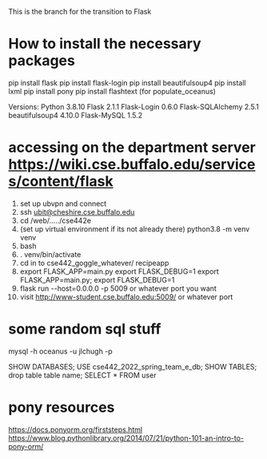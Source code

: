 This is the branch for the transition to Flask

# How to install the necessary packages
pip install flask
pip install flask-login
pip install beautifulsoup4
pip install lxml
pip install pony
pip install flashtext (for populate_oceanus)

Versions:
Python                 3.8.10
Flask                  2.1.1
Flask-Login            0.6.0
Flask-SQLAlchemy       2.5.1
beautifulsoup4         4.10.0
Flask-MySQL            1.5.2

# accessing on the department server https://wiki.cse.buffalo.edu/services/content/flask
1. set up ubvpn and connect
2. ssh ubit@cheshire.cse.buffalo.edu
3. cd /web/...../cse442e
4. (set up virtual environment if its not already there)  python3.8 -m venv venv
5. bash
6. . venv/bin/activate
7. cd in to cse442_goggle_whatever/ recipeapp
8. export FLASK_APP=main.py
   export FLASK_DEBUG=1                                         export FLASK_APP=main.py; export FLASK_DEBUG=1
9. flask run --host=0.0.0.0 -p 5009 or whatever port you want
10. visit http://www-student.cse.buffalo.edu:5009/ or whatever port

# some random sql stuff
mysql -h oceanus -u jlchugh -p

SHOW DATABASES;
USE cse442_2022_spring_team_e_db;
SHOW TABLES;
drop table table name;
SELECT * FROM user

# pony resources
https://docs.ponyorm.org/firststeps.html
https://www.blog.pythonlibrary.org/2014/07/21/python-101-an-intro-to-pony-orm/
